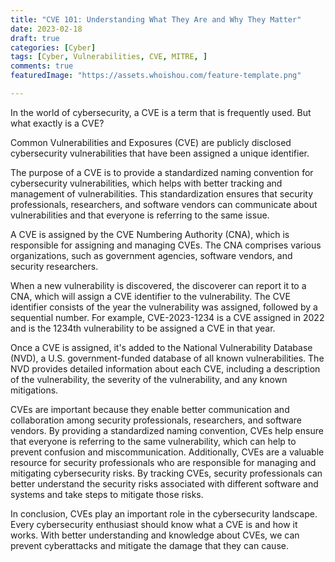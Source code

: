 ```yaml
---
title: "CVE 101: Understanding What They Are and Why They Matter"
date: 2023-02-18
draft: true
categories: [Cyber]
tags: [Cyber, Vulnerabilities, CVE, MITRE, ]
comments: true
featuredImage: "https://assets.whoishou.com/feature-template.png"

---
```


In the world of cybersecurity, a CVE is a term that is frequently used. But what exactly is a CVE?

Common Vulnerabilities and Exposures (CVE) are publicly disclosed cybersecurity vulnerabilities that have been assigned a unique identifier.

The purpose of a CVE is to provide a standardized naming convention for cybersecurity vulnerabilities, which helps with better tracking and management of vulnerabilities. This standardization ensures that security professionals, researchers, and software vendors can communicate about vulnerabilities and that everyone is referring to the same issue.

A CVE is assigned by the CVE Numbering Authority (CNA), which is responsible for assigning and managing CVEs. The CNA comprises various organizations, such as government agencies, software vendors, and security researchers.

When a new vulnerability is discovered, the discoverer can report it to a CNA, which will assign a CVE identifier to the vulnerability. The CVE identifier consists of the year the vulnerability was assigned, followed by a sequential number. For example, CVE-2023-1234 is a CVE assigned in 2022 and is the 1234th vulnerability to be assigned a CVE in that year.

Once a CVE is assigned, it's added to the National Vulnerability Database (NVD), a U.S. government-funded database of all known vulnerabilities. The NVD provides detailed information about each CVE, including a description of the vulnerability, the severity of the vulnerability, and any known mitigations.

CVEs are important because they enable better communication and collaboration among security professionals, researchers, and software vendors. By providing a standardized naming convention, CVEs help ensure that everyone is referring to the same vulnerability, which can help to prevent confusion and miscommunication. Additionally, CVEs are a valuable resource for security professionals who are responsible for managing and mitigating cybersecurity risks. By tracking CVEs, security professionals can better understand the security risks associated with different software and systems and take steps to mitigate those risks.

In conclusion, CVEs play an important role in the cybersecurity landscape. Every cybersecurity enthusiast should know what a CVE is and how it works. With better understanding and knowledge about CVEs, we can prevent cyberattacks and mitigate the damage that they can cause.
